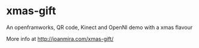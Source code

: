 # xmas-gift
An openframworks, QR code, Kinect and OpenNI demo with a xmas flavour

More info at http://joanmira.com/xmas-gift/
